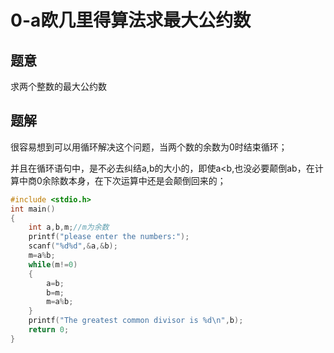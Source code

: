# 0-a欧几里得算法求最大公约数

## 题意

求两个整数的最大公约数

## 题解

很容易想到可以用循环解决这个问题，当两个数的余数为0时结束循环；

并且在循环语句中，是不必去纠结a,b的大小的，即使a<b,也没必要颠倒ab，在计算中商0余除数本身，在下次运算中还是会颠倒回来的；

~~~c
#include <stdio.h>
int main()
{
	int a,b,m;//m为余数
	printf("please enter the numbers:");
	scanf("%d%d",&a,&b);
	m=a%b; 
	while(m!=0)
	{
		a=b;
		b=m;
		m=a%b;
	}
	printf("The greatest common divisor is %d\n",b);
	return 0; 
} 
~~~

